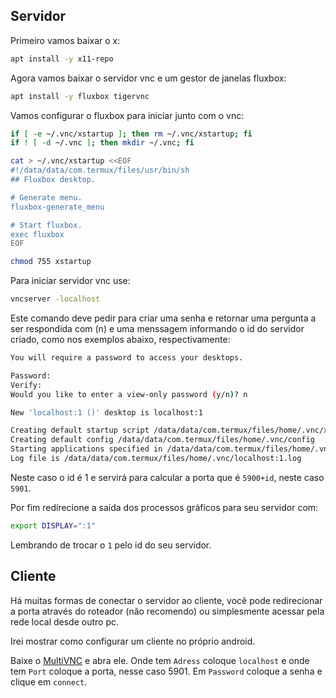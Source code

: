 ## Servidor

Primeiro vamos baixar o x:

```bash
apt install -y x11-repo
```

Agora vamos baixar o servidor vnc e um gestor de janelas fluxbox:

```bash
apt install -y fluxbox tigervnc
```

Vamos configurar o fluxbox para iniciar junto com o vnc:

```bash
if [ -e ~/.vnc/xstartup ]; then rm ~/.vnc/xstartup; fi
if ! [ -d ~/.vnc ]; then mkdir ~/.vnc; fi

cat > ~/.vnc/xstartup <<EOF
#!/data/data/com.termux/files/usr/bin/sh
## Fluxbox desktop.

# Generate menu.
fluxbox-generate_menu

# Start fluxbox.
exec fluxbox
EOF

chmod 755 xstartup
```

Para iniciar servidor vnc use:

```bash
vncserver -localhost
```

Este comando deve pedir para criar uma senha e retornar uma pergunta a ser respondida com (n) e uma menssagem informando o id do servidor criado, como nos exemplos abaixo, respectivamente:

```bash
You will require a password to access your desktops.

Password:
Verify:
Would you like to enter a view-only password (y/n)? n
```

```bash
New 'localhost:1 ()' desktop is localhost:1

Creating default startup script /data/data/com.termux/files/home/.vnc/xstartup
Creating default config /data/data/com.termux/files/home/.vnc/config
Starting applications specified in /data/data/com.termux/files/home/.vnc/xstartup
Log file is /data/data/com.termux/files/home/.vnc/localhost:1.log
```

Neste caso o id é 1 e servirá para calcular a porta que é `5900+id`, neste caso `5901`.

Por fim redirecione a saída dos processos gráficos para seu servidor com:

```bash
export DISPLAY=":1"
```

Lembrando de trocar o `1` pelo id do seu servidor.

## Cliente

Há muitas formas de conectar o servidor ao cliente, você pode redirecionar a porta através do roteador (não recomendo) ou simplesmente acessar pela rede local desde outro pc.

Irei mostrar como configurar um cliente no próprio android.

Baixe o [MultiVNC](https://f-droid.org/pt_BR/packages/com.coboltforge.dontmind.multivnc/) e abra ele. Onde tem `Adress` coloque `localhost` e onde tem `Port` coloque a porta, nesse caso 5901.
Em `Password` coloque a senha e clique em `connect`.

